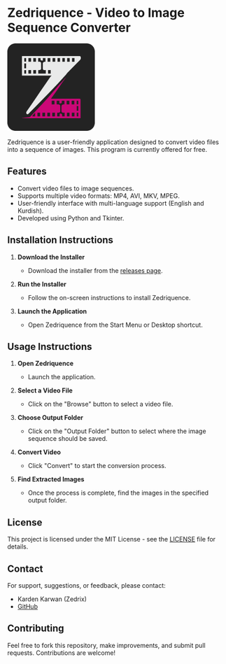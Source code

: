 # Zedriquence - Video to Image Sequence Converter

<img src="ZedriquenceLogo.png" alt="Zedriquence Logo" width="200">

Zedriquence is a user-friendly application designed to convert video files into a sequence of images. This program is currently offered for free.

## Features
- Convert video files to image sequences.
- Supports multiple video formats: MP4, AVI, MKV, MPEG.
- User-friendly interface with multi-language support (English and Kurdish).
- Developed using Python and Tkinter.

## Installation Instructions

1. **Download the Installer**
    - Download the installer from the [releases page](https://github.com/realzedrix/Zedriquence/releases).

2. **Run the Installer**
    - Follow the on-screen instructions to install Zedriquence.

3. **Launch the Application**
    - Open Zedriquence from the Start Menu or Desktop shortcut.

## Usage Instructions

1. **Open Zedriquence**
    - Launch the application.

2. **Select a Video File**
    - Click on the "Browse" button to select a video file.

3. **Choose Output Folder**
    - Click on the "Output Folder" button to select where the image sequence should be saved.

4. **Convert Video**
    - Click "Convert" to start the conversion process.

5. **Find Extracted Images**
    - Once the process is complete, find the images in the specified output folder.

## License

This project is licensed under the MIT License - see the [LICENSE](LICENSE) file for details.

## Contact

For support, suggestions, or feedback, please contact:

- Karden Karwan (Zedrix)
- [GitHub](https://github.com/realzedrix/)

## Contributing

Feel free to fork this repository, make improvements, and submit pull requests. Contributions are welcome!

